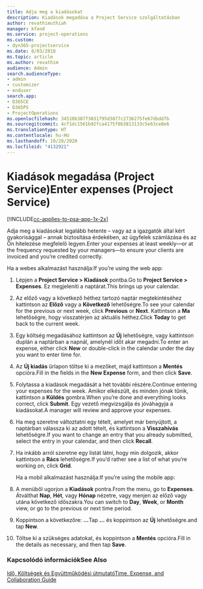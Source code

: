 ```yaml
---
title: Adja meg a kiadásokat
description: Kiadások megadása a Project Service szolgáltatásban
author: revathimuthiah
manager: kfend
ms.service: project-operations
ms.custom:
- dyn365-projectservice
ms.date: 8/03/2018
ms.topic: article
ms.author: revathim
audience: Admin
search.audienceType:
- admin
- customizer
- enduser
search.app:
- D365CE
- D365PS
- ProjectOperations
ms.openlocfilehash: 34510b38773031795d3877c2736275fe67dbdd7b
ms.sourcegitcommit: 4cf1dc1561b92fca4175f0b3813133c5e63ce8e6
ms.translationtype: HT
ms.contentlocale: hu-HU
ms.lasthandoff: 10/28/2020
ms.locfileid: "4132921"
---
```

# <a name="enter-expenses-project-service"></a><span data-ttu-id="b7b73-103">Kiadások megadása (Project Service)</span><span class="sxs-lookup"><span data-stu-id="b7b73-103">Enter expenses (Project Service)</span></span>

[!INCLUDE[cc-applies-to-psa-app-1x-2x](../includes/cc-applies-to-psa-app-1x-2x.md)]

<span data-ttu-id="b7b73-104">Adja meg a kiadásokat legalább hetente – vagy az a igazgatók által kért gyakorisággal – annak biztosítása érdekében, az ügyfelek számlázása és az Ön hitelezése megfelelő legyen.</span><span class="sxs-lookup"><span data-stu-id="b7b73-104">Enter your expenses at least weekly—or at the frequency requested by your managers—to ensure your clients are invoiced and you’re credited correctly.</span></span>  
  
 <span data-ttu-id="b7b73-105">Ha a webes alkalmazást használja:</span><span class="sxs-lookup"><span data-stu-id="b7b73-105">If you’re using the web app:</span></span>  
  
1. <span data-ttu-id="b7b73-106">Lépjen a **Project Service > Kiadások** pontba.</span><span class="sxs-lookup"><span data-stu-id="b7b73-106">Go to **Project Service > Expenses**.</span></span> <span data-ttu-id="b7b73-107">Ez megjeleníti a naptárat.</span><span class="sxs-lookup"><span data-stu-id="b7b73-107">This brings up your calendar.</span></span>  
  
2. <span data-ttu-id="b7b73-108">Az előző vagy a következő héthez tartozó naptár megtekintéséhez kattintson az **Előző** vagy a **Következő** lehetőségre.</span><span class="sxs-lookup"><span data-stu-id="b7b73-108">To see your calendar for the previous or next week, click **Previous** or **Next**.</span></span> <span data-ttu-id="b7b73-109">Kattintson a **Ma** lehetőségre, hogy visszatérjen az aktuális héthez.</span><span class="sxs-lookup"><span data-stu-id="b7b73-109">Click **Today** to get back to the current week.</span></span>  
  
3. <span data-ttu-id="b7b73-110">Egy költség megadásához kattintson az **Új** lehetőségre, vagy kattintson duplán a naptárban a napnál, amelynél időt akar megadni.</span><span class="sxs-lookup"><span data-stu-id="b7b73-110">To enter an expense, either click **New** or double-click in the calendar under the day you want to enter time for.</span></span>  
  
4. <span data-ttu-id="b7b73-111">Az **Új kiadás** űrlapon töltse ki a mezőket, majd kattintson a **Mentés** opcióra.</span><span class="sxs-lookup"><span data-stu-id="b7b73-111">Fill in the fields in the **New Expense** form, and then click **Save**.</span></span>  
  
5. <span data-ttu-id="b7b73-112">Folytassa a kiadások megadását a hét további részére.</span><span class="sxs-lookup"><span data-stu-id="b7b73-112">Continue entering your expenses for the week.</span></span> <span data-ttu-id="b7b73-113">Amikor elkészült, és minden jónak tűnik, kattintson a **Küldés** gombra.</span><span class="sxs-lookup"><span data-stu-id="b7b73-113">When you’re done and everything looks correct, click **Submit**.</span></span> <span data-ttu-id="b7b73-114">Egy vezető megvizsgálja és jóváhagyja a kiadásokat.</span><span class="sxs-lookup"><span data-stu-id="b7b73-114">A manager will review and approve your expenses.</span></span>  
  
6. <span data-ttu-id="b7b73-115">Ha meg szeretne változtatni egy tételt, amelyet már benyújtott, a naptárban válassza ki az adott tételt, és kattintson a **Visszahívás** lehetőségre.</span><span class="sxs-lookup"><span data-stu-id="b7b73-115">If you want to change an entry that you already submitted, select the entry in your calendar, and then click **Recall**.</span></span>  
  
7. <span data-ttu-id="b7b73-116">Ha inkább arról szeretne egy listát látni, hogy min dolgozik, akkor kattintson a **Rács** lehetőségre.</span><span class="sxs-lookup"><span data-stu-id="b7b73-116">If you’d rather see a list of what you’re working on, click **Grid**.</span></span>  
  
   <span data-ttu-id="b7b73-117">Ha a mobil alkalmazást használja:</span><span class="sxs-lookup"><span data-stu-id="b7b73-117">If you’re using the mobile app:</span></span>  
  
8. <span data-ttu-id="b7b73-118">A menüből ugorjon a **Kiadások** pontra.</span><span class="sxs-lookup"><span data-stu-id="b7b73-118">From the menu, go to **Expenses**.</span></span>     <span data-ttu-id="b7b73-119">Átválthat **Nap**, **Hét**, vagy **Hónap** nézetre, vagy menjen az előző vagy utána következő időszakra.</span><span class="sxs-lookup"><span data-stu-id="b7b73-119">You can switch to **Day**, **Week**, or **Month** view, or go to the previous or next time period.</span></span>  
  
9. <span data-ttu-id="b7b73-120">Koppintson a következőre: **…**</span><span class="sxs-lookup"><span data-stu-id="b7b73-120">Tap **…**</span></span> <span data-ttu-id="b7b73-121">és koppintson az **Új** lehetőségre.</span><span class="sxs-lookup"><span data-stu-id="b7b73-121">and tap **New**.</span></span>  
  
10. <span data-ttu-id="b7b73-122">Töltse ki a szükséges adatokat, és koppintson a **Mentés** opcióra.</span><span class="sxs-lookup"><span data-stu-id="b7b73-122">Fill in the details as necessary, and then tap **Save**.</span></span>  
  
### <a name="see-also"></a><span data-ttu-id="b7b73-123">Kapcsolódó információk</span><span class="sxs-lookup"><span data-stu-id="b7b73-123">See Also</span></span>  
 [<span data-ttu-id="b7b73-124">Idő, Költségek és Együttműködési útmutató</span><span class="sxs-lookup"><span data-stu-id="b7b73-124">Time, Expense, and Collaboration Guide</span></span>](../psa/time-expense-collaboration-guide.md)
